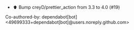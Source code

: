 - ⬆️ Bump creyD/prettier_action from 3.3 to 4.0 (#19)

Co-authored-by: dependabot[bot] <49699333+dependabot[bot]@users.noreply.github.com>
